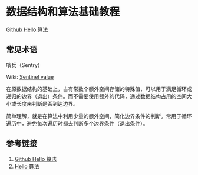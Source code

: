 # 数据结构和算法基础教程

[Github Hello 算法](https://github.com/krahets/hello-algo)

## 常见术语

哨兵（Sentry）

Wiki: [Sentinel value](https://en.wikipedia.org/wiki/Sentinel_value)

在原数据结构的基础上，占有常数个额外空间存储的特殊值，可以用于满足循环或递归的边界（退出）条件。而不需要使用额外的代码，通过数据结构占用的空间大小或长度来判断是否到达边界。

简单理解，就是在算法中利用少量的额外空间，简化边界条件的判断。常用于循环遍历中，避免每次遍历时都去判断多个边界条件（退出条件）。

## 参考链接

1. [Github Hello 算法](https://github.com/krahets/hello-algo)
2. [Hello 算法](https://www.hello-algo.com/)